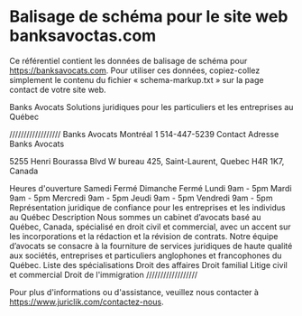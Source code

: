 # Balisage de schéma pour le site web banksavoctas.com

Ce référentiel contient les données de balisage de schéma pour https://banksavocats.com. Pour utiliser ces données, copiez-collez simplement le contenu du fichier « schema-markup.txt » sur la page contact de votre site web.

Banks Avocats
Solutions juridiques pour les particuliers et les entreprises au Québec

//////////////////
Banks Avocats Montréal
1 514-447-5239
Contact
Adresse
Banks Avocats

5255 Henri Bourassa Blvd W bureau 425, Saint-Laurent, Quebec H4R 1K7, Canada
    
Heures d'ouverture
Samedi	Fermé
Dimanche	Fermé
Lundi	9am - 5pm
Mardi	9am - 5pm
Mercredi	9am - 5pm
Jeudi	9am - 5pm
Vendredi	9am - 5pm
Représentation juridique de confiance pour les entreprises et les individus au Québec
Description
Nous sommes un cabinet d’avocats basé au Québec, Canada, spécialisé en droit civil et commercial, avec un accent sur les incorporations et la rédaction et la révision de contrats. Notre équipe d’avocats se consacre à la fourniture de services juridiques de haute qualité aux sociétés, entreprises et particuliers anglophones et francophones du Québec.
Liste des spécialisations
Droit des affaires Droit familial Litige civil et commercial Droit de l'immigration
//////////////////

Pour plus d'informations ou d'assistance, veuillez nous contacter à https://www.juriclik.com/contactez-nous.
